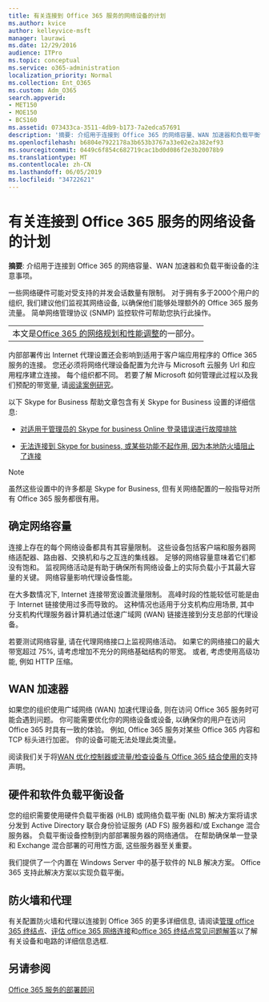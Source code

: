 ```yaml
---
title: 有关连接到 Office 365 服务的网络设备的计划
ms.author: kvice
author: kelleyvice-msft
manager: laurawi
ms.date: 12/29/2016
audience: ITPro
ms.topic: conceptual
ms.service: o365-administration
localization_priority: Normal
ms.collection: Ent_O365
ms.custom: Adm_O365
search.appverid:
- MET150
- MOE150
- BCS160
ms.assetid: 073433ca-3511-4db9-b173-7a2edca57691
description: '摘要: 介绍用于连接到 Office 365 的网络容量、WAN 加速器和负载平衡设备的注意事项。'
ms.openlocfilehash: b6804e7922178a3b653b3767a33e02e2a382ef93
ms.sourcegitcommit: 0449c6f854c682719cac1bd0d086f2e3b20078b9
ms.translationtype: MT
ms.contentlocale: zh-CN
ms.lasthandoff: 06/05/2019
ms.locfileid: "34722621"
---
```

# <a name="plan-for-network-devices-that-connect-to-office-365-services"></a>有关连接到 Office 365 服务的网络设备的计划

 **摘要**: 介绍用于连接到 Office 365 的网络容量、WAN 加速器和负载平衡设备的注意事项。
  
一些网络硬件可能对受支持的并发会话数量有限制。 对于拥有多于2000个用户的组织, 我们建议他们监视其网络设备, 以确保他们能够处理额外的 Office 365 服务流量。 简单网络管理协议 (SNMP) 监控软件可帮助您执行此操作。

||
|:-----|
| 本文是[Office 365 的网络规划和性能调整](https://aka.ms/tune)的一部分。|

内部部署传出 Internet 代理设置还会影响到适用于客户端应用程序的 Office 365 服务的连接。 您还必须将网络代理设备配置为允许与 Microsoft 云服务 Url 和应用程序建立连接。 每个组织都不同。 若要了解 Microsoft 如何管理此过程以及我们预配的带宽量, 请[阅读案例研究](https://www.microsoft.com/itshowcase/Article/Content/631/Optimizing-network-performance-for-Microsoft-Office-365)。
  
以下 Skype for Business 帮助文章包含有关 Skype for Business 设置的详细信息:
  
- [对适用于管理员的 Skype for business Online 登录错误进行故障排除](https://docs.microsoft.com/skypeforbusiness/set-up-skype-for-business-online/troubleshooting-sign-in-errors-for-admins)

- [无法连接到 Skype for business, 或某些功能不起作用, 因为本地防火墙阻止了连接](https://go.microsoft.com/fwlink/p/?LinkID=243625)

> [!NOTE]
> 虽然这些设置中的许多都是 Skype for Business, 但有关网络配置的一般指导对所有 Office 365 服务都很有用。
  
## <a name="determining-network-capacity"></a>确定网络容量

连接上存在的每个网络设备都具有其容量限制。 这些设备包括客户端和服务器网络适配器、路由器、交换机和与之互连的集线器。 足够的网络容量意味着它们都没有饱和。 监视网络活动是有助于确保所有网络设备上的实际负载小于其最大容量的关键。 网络容量影响代理设备性能。
  
在大多数情况下, Internet 连接带宽设置流量限制。 高峰时段的性能较低可能是由于 Internet 链接使用过多而导致的。 这种情况也适用于分支机构应用场景, 其中分支机构代理服务器计算机通过低速广域网 (WAN) 链接连接到分支总部的代理设备。
  
若要测试网络容量, 请在代理网络接口上监视网络活动。 如果它的网络接口的最大带宽超过 75%, 请考虑增加不充分的网络基础结构的带宽。 或者, 考虑使用高级功能, 例如 HTTP 压缩。
  
## <a name="wan-accelerators"></a>WAN 加速器

如果您的组织使用广域网络 (WAN) 加速代理设备, 则在访问 Office 365 服务时可能会遇到问题。 你可能需要优化你的网络设备或设备, 以确保你的用户在访问 Office 365 时具有一致的体验。 例如, Office 365 服务对某些 Office 365 内容和 TCP 标头进行加密。 你的设备可能无法处理此类流量。
  
阅读我们关于将[WAN 优化控制器或流量/检查设备与 Office 365 结合使用的](https://support.microsoft.com/kb/2690045)支持声明。
  
## <a name="hardware-and-software-load-balancing-devices"></a>硬件和软件负载平衡设备

您的组织需要使用硬件负载平衡器 (HLB) 或网络负载平衡 (NLB) 解决方案将请求分发到 Active Directory 联合身份验证服务 (AD FS) 服务器和/或 Exchange 混合服务器。 负载平衡设备控制到内部部署服务器的网络通信。 在帮助确保单一登录和 Exchange 混合部署的可用性方面, 这些服务器至关重要。
  
我们提供了一个内置在 Windows Server 中的基于软件的 NLB 解决方案。 Office 365 支持此解决方案以实现负载平衡。
  
## <a name="firewalls-and-proxies"></a>防火墙和代理

有关配置防火墙和代理以连接到 Office 365 的更多详细信息, 请阅读[管理 office 365 终结点](https://support.office.com/article/99cab9d4-ef59-4207-9f2b-3728eb46bf9a)、[评估 office 365 网络连接](assessing-network-connectivity.md)和[office 365 终结点常见问题解答](https://support.office.com/article/d4088321-1c89-4b96-9c99-54c75cae2e6d)以了解有关设备和电路的详细信息选框.
  
## <a name="see-also"></a>另请参阅

[Office 365 服务的部署顾问](deployment-advisors-for-office-365.md)
